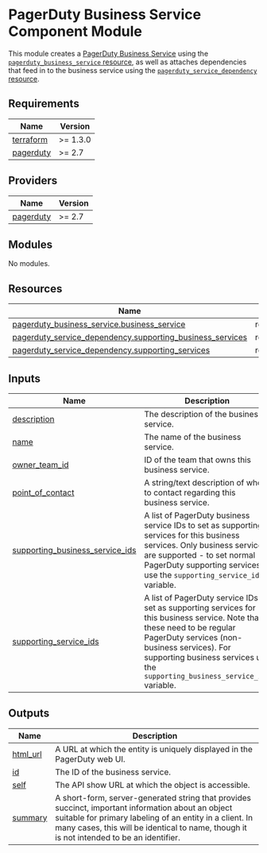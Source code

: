 # PagerDuty Business Service Component Module

This module creates a [PagerDuty Business Service](https://support.pagerduty.com/docs/business-services) using the 
[`pagerduty_business_service` resource](https://registry.terraform.io/providers/PagerDuty/pagerduty/latest/docs/resources/business_service),
as well as attaches dependencies that feed in to the business service using the [`pagerduty_service_dependency` resource](https://registry.terraform.io/providers/PagerDuty/pagerduty/latest/docs/resources/service_dependency).

<!-- BEGIN_TF_DOCS -->
## Requirements

| Name | Version |
|------|---------|
| <a name="requirement_terraform"></a> [terraform](#requirement\_terraform) | >= 1.3.0 |
| <a name="requirement_pagerduty"></a> [pagerduty](#requirement\_pagerduty) | >= 2.7 |

## Providers

| Name | Version |
|------|---------|
| <a name="provider_pagerduty"></a> [pagerduty](#provider\_pagerduty) | >= 2.7 |

## Modules

No modules.

## Resources

| Name | Type |
|------|------|
| [pagerduty_business_service.business_service](https://registry.terraform.io/providers/pagerduty/pagerduty/latest/docs/resources/business_service) | resource |
| [pagerduty_service_dependency.supporting_business_services](https://registry.terraform.io/providers/pagerduty/pagerduty/latest/docs/resources/service_dependency) | resource |
| [pagerduty_service_dependency.supporting_services](https://registry.terraform.io/providers/pagerduty/pagerduty/latest/docs/resources/service_dependency) | resource |

## Inputs

| Name | Description | Type | Default | Required |
|------|-------------|------|---------|:--------:|
| <a name="input_description"></a> [description](#input\_description) | The description of the business service. | `string` | n/a | yes |
| <a name="input_name"></a> [name](#input\_name) | The name of the business service. | `string` | n/a | yes |
| <a name="input_owner_team_id"></a> [owner\_team\_id](#input\_owner\_team\_id) | ID of the team that owns this business service. | `string` | n/a | yes |
| <a name="input_point_of_contact"></a> [point\_of\_contact](#input\_point\_of\_contact) | A string/text description of who to contact regarding this business service. | `string` | `null` | no |
| <a name="input_supporting_business_service_ids"></a> [supporting\_business\_service\_ids](#input\_supporting\_business\_service\_ids) | A list of PagerDuty business service IDs to set as supporting services for this business services. Only business services are supported - to set normal PagerDuty supporting services use the `supporting_service_ids` variable. | `list(string)` | `[]` | no |
| <a name="input_supporting_service_ids"></a> [supporting\_service\_ids](#input\_supporting\_service\_ids) | A list of PagerDuty service IDs to set as supporting services for this business service. Note that these need to be regular PagerDuty services (non-business services). For supporting business services use the `supporting_business_service_ids` variable. | `list(string)` | `[]` | no |

## Outputs

| Name | Description |
|------|-------------|
| <a name="output_html_url"></a> [html\_url](#output\_html\_url) | A URL at which the entity is uniquely displayed in the PagerDuty web UI. |
| <a name="output_id"></a> [id](#output\_id) | The ID of the business service. |
| <a name="output_self"></a> [self](#output\_self) | The API show URL at which the object is accessible. |
| <a name="output_summary"></a> [summary](#output\_summary) | A short-form, server-generated string that provides succinct, important information about an object suitable for primary labeling of an entity in a client. In many cases, this will be identical to name, though it is not intended to be an identifier. |
<!-- END_TF_DOCS -->
